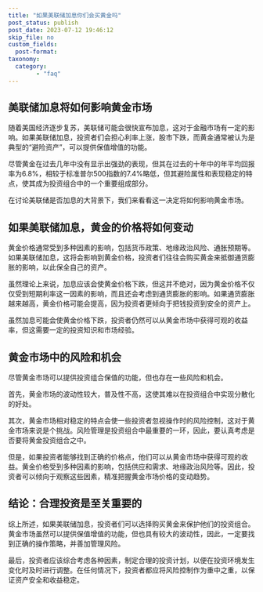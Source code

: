 ```yaml
---
title: "如果美联储加息你们会买黄金吗"
post_status: publish
post_date: 2023-07-12 19:46:12
skip_file: no
custom_fields: 
  post-format: 
taxonomy:
  category:
        - "faq"
---
```


## 美联储加息将如何影响黄金市场

随着美国经济逐步复苏，美联储可能会很快宣布加息，这对于金融市场有一定的影响。如果美联储加息，投资者们会担心利率上涨，股市下跌，而黄金通常被认为是典型的“避险资产”，可以提供保值增值的功能。

尽管黄金在过去几年中没有显示出强劲的表现，但其在过去的十年中的年平均回报率为6.8%，相较于标准普尔500指数的7.4%略低，但其避险属性和表现稳定的特点，使其成为投资组合中的一个重要组成部分。

在讨论美联储是否加息的大背景下，我们来看看这一决定将如何影响黄金市场。

## 如果美联储加息，黄金的价格将如何变动

黄金价格通常受到多种因素的影响，包括货币政策、地缘政治风险、通胀预期等。如果美联储加息，这将会影响到黄金价格，投资者们往往会购买黄金来抵御通货膨胀的影响，以此保全自己的资产。

虽然理论上来说，加息应该会使黄金价格下跌，但这并不绝对，因为黄金价格不仅仅受到短期利率这一因素的影响，而且还会考虑到通货膨胀的影响。如果通货膨胀越来越高，黄金价格可能会提高，因为投资者更倾向于把钱投资到安全的资产上。

虽然加息可能会使黄金价格下跌，投资者仍然可以从黄金市场中获得可观的收益率，但这需要一定的投资知识和市场经验。

## 黄金市场中的风险和机会

尽管黄金市场可以提供投资组合保值的功能，但也存在一些风险和机会。

首先，黄金市场的波动性较大，普及性不高，这使其难以在投资组合中实现分散化的好处。

其次，黄金市场相对稳定的特点会使一些投资者忽视操作时的风险控制，这对于黄金市场来说是个挑战。风险管理是投资组合中最重要的一环，因此，要认真考虑是否要将黄金投资组合之中。

但是，如果投资者能够找到正确的价格点，他们可以从黄金市场中获得可观的收益。黄金价格受到多种因素的影响，包括供应和需求、地缘政治风险等。因此，投资者可以倾向于观察这些因素，精准把握黄金市场价格的变动趋势。

## 结论：合理投资是至关重要的

综上所述，如果美联储加息，投资者们可以选择购买黄金来保护他们的投资组合。黄金市场虽然可以提供保值增值的功能，但也具有较大的波动性，因此，一定要找到正确的操作策略，并善加管理风险。

最后，投资者应该综合考虑各种因素，制定合理的投资计划，以便在投资环境发生变化时及时进行调整。在任何情况下，投资者都应将风险控制作为重中之重，以保证资产安全和收益稳定。
